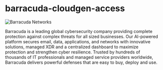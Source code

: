 # barracuda-cloudgen-access

![Barracuda Networks](https://www.barracuda.com/content/dam/barracuda-corp/images/site/open-graph/barracuda-2025_EN.png)

Barracuda is a leading global cybersecurity company providing complete protection against complex threats for all sized businesses. Our AI-powered platform secures email, data, applications, and networks with innovative solutions, managed XDR and a centralized dashboard to maximize protection and strengthen cyber resilience. Trusted by hundreds of thousands of IT professionals and managed service providers worldwide, Barracuda delivers powerful defenses that are easy to buy, deploy and use.
